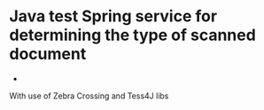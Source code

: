 # Java test Spring service for determining the type of scanned document
-
With use of Zebra Crossing and Tess4J libs


